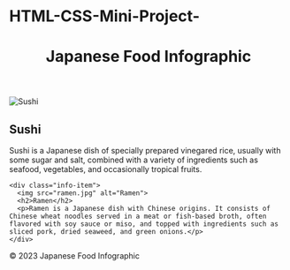 # HTML-CSS-Mini-Project-

<!DOCTYPE html>
<html lang="en">
<head>
  <meta charset="UTF-8">
  <meta name="viewport" content="width=device-width, initial-scale=1.0">
  <title>Japanese Food Infographic</title>
  <link rel="stylesheet" href="css/style.css">
</head>
<body>
  <header>
    <h1>Japanese Food Infographic</h1>
  </header>
  
  <section class="infographic">
    <div class="info-item">
      <img src="sushi.jpg" alt="Sushi">
      <h2>Sushi</h2>
      <p>Sushi is a Japanese dish of specially prepared vinegared rice, usually with some sugar and salt, combined with a variety of ingredients such as seafood, vegetables, and occasionally tropical fruits.</p>
    </div>

    <div class="info-item">
      <img src="ramen.jpg" alt="Ramen">
      <h2>Ramen</h2>
      <p>Ramen is a Japanese dish with Chinese origins. It consists of Chinese wheat noodles served in a meat or fish-based broth, often flavored with soy sauce or miso, and topped with ingredients such as sliced pork, dried seaweed, and green onions.</p>
    </div>



  </section>
  
  <footer>
    <p>&copy; 2023 Japanese Food Infographic</p>
  </footer>
</body>
</html>



